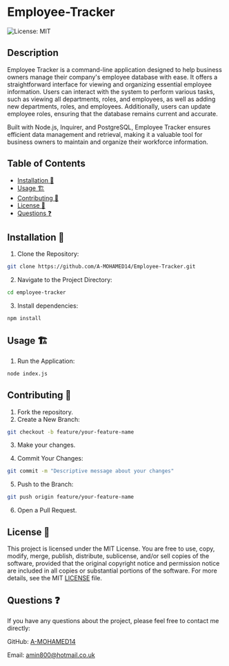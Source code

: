 # Employee-Tracker

![License: MIT](https://img.shields.io/badge/License-MIT-yellow.svg)

## Description

Employee Tracker is a command-line application designed to help business owners manage their company's employee database with ease. It offers a straightforward interface for viewing and organizing essential employee information. Users can interact with the system to perform various tasks, such as viewing all departments, roles, and employees, as well as adding new departments, roles, and employees. Additionally, users can update employee roles, ensuring that the database remains current and accurate.

Built with Node.js, Inquirer, and PostgreSQL, Employee Tracker ensures efficient data management and retrieval, making it a valuable tool for business owners to maintain and organize their workforce information.

## Table of Contents

- [Installation 🚀](#installation)
- [Usage 🏗️](#usage)
- [Contributing 🤝](#contributing)
- [License 📄](#license)
- [Questions ❓](#questions)

## Installation 🚀

1. Clone the Repository:

```sh
git clone https://github.com/A-MOHAMED14/Employee-Tracker.git
```

2. Navigate to the Project Directory:

```sh
cd employee-tracker
```

3. Install dependencies:

```sh
npm install
```

## Usage 🏗️

1. Run the Application:

```sh
node index.js
```

## Contributing 🤝

1. Fork the repository.
2. Create a New Branch:

```sh
git checkout -b feature/your-feature-name
```

3. Make your changes.

4. Commit Your Changes:

```sh
git commit -m "Descriptive message about your changes"
```

5. Push to the Branch:

```sh
git push origin feature/your-feature-name
```

6. Open a Pull Request.

## License 📄

This project is licensed under the MIT License. You are free to use, copy, modify, merge, publish, distribute, sublicense, and/or sell copies of the software, provided that the original copyright notice and permission notice are included in all copies or substantial portions of the software. For more details, see the MIT [LICENSE](https://opensource.org/licenses/MIT) file.

## Questions ❓

If you have any questions about the project, please feel free to contact me directly:

GitHub: <a href="https://github.com/A-MOHAMED14">A-MOHAMED14</a>

Email: <a href="mailto:amin800@hotmail.co.uk">amin800@hotmail.co.uk</a>

